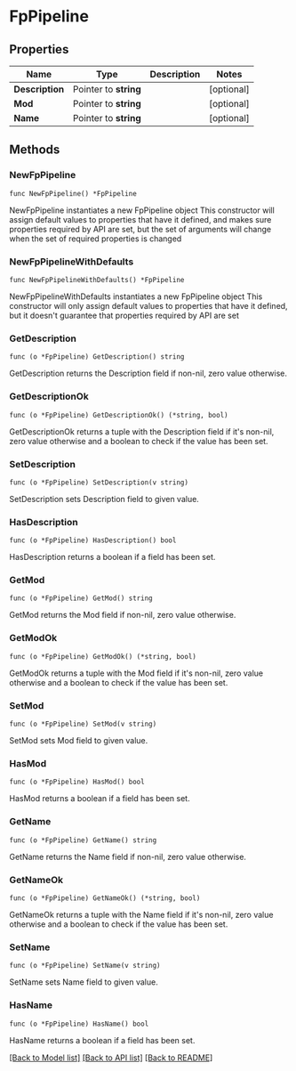 # FpPipeline

## Properties

Name | Type | Description | Notes
------------ | ------------- | ------------- | -------------
**Description** | Pointer to **string** |  | [optional] 
**Mod** | Pointer to **string** |  | [optional] 
**Name** | Pointer to **string** |  | [optional] 

## Methods

### NewFpPipeline

`func NewFpPipeline() *FpPipeline`

NewFpPipeline instantiates a new FpPipeline object
This constructor will assign default values to properties that have it defined,
and makes sure properties required by API are set, but the set of arguments
will change when the set of required properties is changed

### NewFpPipelineWithDefaults

`func NewFpPipelineWithDefaults() *FpPipeline`

NewFpPipelineWithDefaults instantiates a new FpPipeline object
This constructor will only assign default values to properties that have it defined,
but it doesn't guarantee that properties required by API are set

### GetDescription

`func (o *FpPipeline) GetDescription() string`

GetDescription returns the Description field if non-nil, zero value otherwise.

### GetDescriptionOk

`func (o *FpPipeline) GetDescriptionOk() (*string, bool)`

GetDescriptionOk returns a tuple with the Description field if it's non-nil, zero value otherwise
and a boolean to check if the value has been set.

### SetDescription

`func (o *FpPipeline) SetDescription(v string)`

SetDescription sets Description field to given value.

### HasDescription

`func (o *FpPipeline) HasDescription() bool`

HasDescription returns a boolean if a field has been set.

### GetMod

`func (o *FpPipeline) GetMod() string`

GetMod returns the Mod field if non-nil, zero value otherwise.

### GetModOk

`func (o *FpPipeline) GetModOk() (*string, bool)`

GetModOk returns a tuple with the Mod field if it's non-nil, zero value otherwise
and a boolean to check if the value has been set.

### SetMod

`func (o *FpPipeline) SetMod(v string)`

SetMod sets Mod field to given value.

### HasMod

`func (o *FpPipeline) HasMod() bool`

HasMod returns a boolean if a field has been set.

### GetName

`func (o *FpPipeline) GetName() string`

GetName returns the Name field if non-nil, zero value otherwise.

### GetNameOk

`func (o *FpPipeline) GetNameOk() (*string, bool)`

GetNameOk returns a tuple with the Name field if it's non-nil, zero value otherwise
and a boolean to check if the value has been set.

### SetName

`func (o *FpPipeline) SetName(v string)`

SetName sets Name field to given value.

### HasName

`func (o *FpPipeline) HasName() bool`

HasName returns a boolean if a field has been set.


[[Back to Model list]](../README.md#documentation-for-models) [[Back to API list]](../README.md#documentation-for-api-endpoints) [[Back to README]](../README.md)


